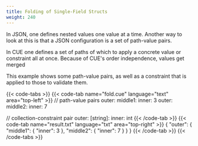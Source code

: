 ```yaml
---
title: Folding of Single-Field Structs
weight: 240
---
```


In JSON, one defines nested values one value at a time.
Another way to look at this is that a JSON configuration is a set of
path-value pairs.

In CUE one defines a set of paths of which to apply
a concrete value or constraint all at once.
Because of CUE's order independence, values get merged

This example shows some path-value pairs, as well as
a constraint that is applied to those to validate them.
<!--
This also gives a handy shorthand for writing structs with single
members.
-->

{{< code-tabs >}}
{{< code-tab name="fold.cue" language="text"  area="top-left" >}}
// path-value pairs
outer: middle1: inner: 3
outer: middle2: inner: 7

// collection-constraint pair
outer: [string]: inner: int
{{< /code-tab >}}
{{< code-tab name="result.txt" language="txt"  area="top-right" >}}
{
    "outer": {
        "middle1": {
            "inner": 3
        },
        "middle2": {
            "inner": 7
        }
    }
}
{{< /code-tab >}}
{{< /code-tabs >}}
